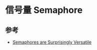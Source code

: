
# 信号量 Semaphore

## 参考
- [Semaphores are Surprisingly Versatile](https://preshing.com/20150316/semaphores-are-surprisingly-versatile/)
